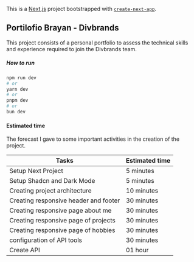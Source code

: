 This is a [Next.js](https://nextjs.org/) project bootstrapped with [`create-next-app`](https://github.com/vercel/next.js/tree/canary/packages/create-next-app).

## Portilofio Brayan - Divbrands

This project consists of a personal portfolio to assess the technical skills and experience required to join the Divbrands team.


##### How to run
```bash
npm run dev
# or
yarn dev
# or
pnpm dev
# or
bun dev
```

#### Estimated time

The forecast I gave to some important activities in the creation of the project. 

| Tasks | Estimated time |
| ----------- | ----------- |
| Setup Next Project | 5 minutes |
| Setup Shadcn and Dark Mode | 5 minutes |
| Creating project architecture | 10 minutes |
| Creating responsive header and footer | 30 minutes |
| Creating responsive page about me | 30 minutes |
| Creating responsive page of projects | 30 minutes |
| Creating responsive page of hobbies | 30 minutes |
| configuration of API tools  | 30 minutes |
| Create API  | 01 hour |


